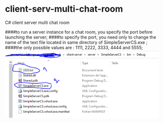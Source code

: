 # client-serv-multi-chat-room
C# client server multi chat room


####to run a server instance for a chat room, you specify the port before launching the server; 
####to specify the port, you need only to change the name of the text file located in same directory of SimpleServerCS.exe ; 
####the only possible values are : 1111, 2222, 3333, 4444 and 5555; 
![files](images/pic01.png)
